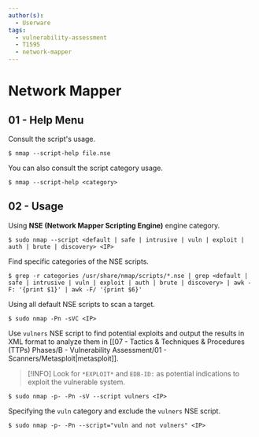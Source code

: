 ```yaml
---
author(s):
  - Userware
tags:
  - vulnerability-assessment
  - T1595
  - network-mapper
---
```

# Network Mapper

## 01 - Help Menu

Consult the script's usage.

```
$ nmap --script-help file.nse
```

You can also consult the script category usage.

```
$ nmap --script-help <category>
```

## 02 - Usage

Using **NSE (Network Mapper Scripting Engine)** engine category.

```
$ sudo nmap --script <default | safe | intrusive | vuln | exploit | auth | brute | discovery> <IP>
```

Find specific categories of the NSE scripts.

```
$ grep -r categories /usr/share/nmap/scripts/*.nse | grep <default | safe | intrusive | vuln | exploit | auth | brute | discovery> | awk -F: '{print $1}' | awk -F/ '{print $6}'
```

Using all default NSE scripts to scan a target.

```
$ sudo nmap -Pn -sVC <IP>
```

Use `vulners` NSE script to find potential exploits and output the results in XML format to analyze them in [[07 - Tactics & Techniques & Procedures (TTPs) Phases/B - Vulnerability Assessment/01 - Scanners/Metasploit|metasploit]].

> [!INFO]
> Look for `*EXPLOIT*` and `EDB-ID:` as potential indications to exploit the vulnerable system.

```
$ sudo nmap -p- -Pn -sV --script vulners <IP>
```

Specifying the `vuln` category and exclude the `vulners` NSE script.

```
$ sudo nmap -p- -Pn --script="vuln and not vulners" <IP>
```
